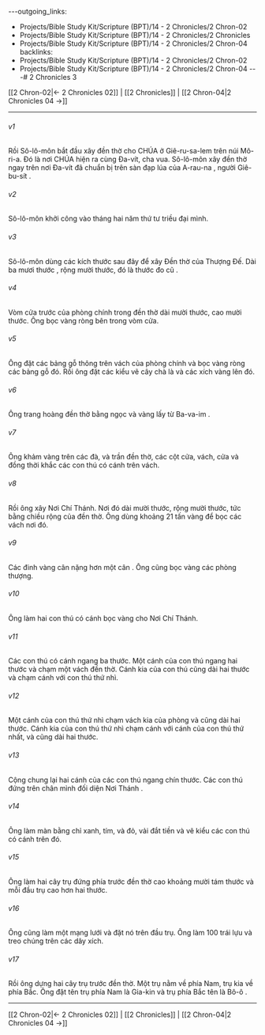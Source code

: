 ---outgoing_links:
  - Projects/Bible Study Kit/Scripture (BPT)/14 - 2 Chronicles/2 Chron-02
  - Projects/Bible Study Kit/Scripture (BPT)/14 - 2 Chronicles/2 Chronicles
  - Projects/Bible Study Kit/Scripture (BPT)/14 - 2 Chronicles/2 Chron-04
backlinks:
  - Projects/Bible Study Kit/Scripture (BPT)/14 - 2 Chronicles/2 Chron-02
  - Projects/Bible Study Kit/Scripture (BPT)/14 - 2 Chronicles/2 Chron-04
---# 2 Chronicles 3

[[2 Chron-02|← 2 Chronicles 02]] | [[2 Chronicles]] | [[2 Chron-04|2 Chronicles 04 →]]
***



###### v1 
Rồi Sô-lô-môn bắt đầu xây đền thờ cho CHÚA ở Giê-ru-sa-lem trên núi Mô-ri-a. Đó là nơi CHÚA hiện ra cùng Đa-vít, cha vua. Sô-lô-môn xây đền thờ ngay trên nơi Đa-vít đã chuẩn bị trên sàn đạp lúa của A-rau-na , người Giê-bu-sít . 

###### v2 
Sô-lô-môn khởi công vào tháng hai năm thứ tư triều đại mình. 

###### v3 
Sô-lô-môn dùng các kích thước sau đây để xây Đền thờ của Thượng Đế. Dài ba mươi thước , rộng mười thước, đó là thước đo cũ . 

###### v4 
Vòm cửa trước của phòng chính trong đền thờ dài mười thước, cao mười thước. Ông bọc vàng ròng bên trong vòm cửa. 

###### v5 
Ông đặt các bảng gỗ thông trên vách của phòng chính và bọc vàng ròng các bảng gỗ đó. Rồi ông đặt các kiểu vẽ cây chà là và các xích vàng lên đó. 

###### v6 
Ông trang hoàng đền thờ bằng ngọc và vàng lấy từ Ba-va-im . 

###### v7 
Ông khảm vàng trên các đà, và trần đền thờ, các cột cửa, vách, cửa và đồng thời khắc các con thú có cánh trên vách. 

###### v8 
Rồi ông xây Nơi Chí Thánh. Nơi đó dài mười thước, rộng mười thước, tức bằng chiều rộng của đền thờ. Ông dùng khoảng 21 tấn vàng để bọc các vách nơi đó. 

###### v9 
Các đinh vàng cân nặng hơn một cân . Ông cũng bọc vàng các phòng thượng. 

###### v10 
Ông làm hai con thú có cánh bọc vàng cho Nơi Chí Thánh. 

###### v11 
Các con thú có cánh ngang ba thước. Một cánh của con thú ngang hai thước và chạm một vách đền thờ. Cánh kia của con thú cũng dài hai thước và chạm cánh với con thú thứ nhì. 

###### v12 
Một cánh của con thú thứ nhì chạm vách kia của phòng và cũng dài hai thước. Cánh kia của con thú thứ nhì chạm cánh với cánh của con thú thứ nhất, và cũng dài hai thước. 

###### v13 
Cộng chung lại hai cánh của các con thú ngang chín thước. Các con thú đứng trên chân mình đối diện Nơi Thánh . 

###### v14 
Ông làm màn bằng chỉ xanh, tím, và đỏ, vải đắt tiền và vẽ kiểu các con thú có cánh trên đó. 

###### v15 
Ông làm hai cây trụ đứng phía trước đền thờ cao khoảng mười tám thước và mỗi đầu trụ cao hơn hai thước. 

###### v16 
Ông cũng làm một mạng lưới và đặt nó trên đầu trụ. Ông làm 100 trái lựu và treo chúng trên các dây xích. 

###### v17 
Rồi ông dựng hai cây trụ trước đền thờ. Một trụ nằm về phía Nam, trụ kia về phía Bắc. Ông đặt tên trụ phía Nam là Gia-kin và trụ phía Bắc tên là Bô-ô .

***
[[2 Chron-02|← 2 Chronicles 02]] | [[2 Chronicles]] | [[2 Chron-04|2 Chronicles 04 →]]
